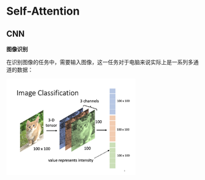 # Self-Attention

## CNN

**图像识别**

在识别图像的任务中，需要输入图像，这一任务对于电脑来说实际上是一系列多通道的数据：

<img src="image-20210316202259351.png" alt="image-20210316202259351" style="zoom:33%;" />